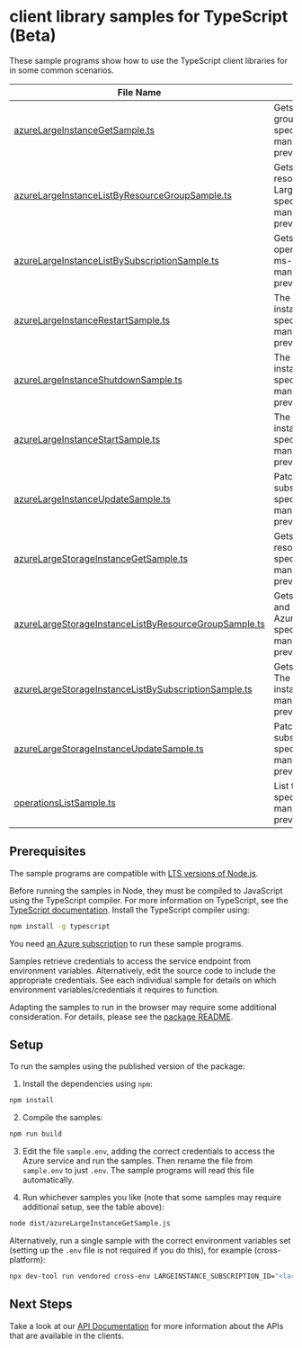 # client library samples for TypeScript (Beta)

These sample programs show how to use the TypeScript client libraries for in some common scenarios.

| **File Name**                                                                                               | **Description**                                                                                                                                                                                                                                                                                                                                                      |
| ----------------------------------------------------------------------------------------------------------- | -------------------------------------------------------------------------------------------------------------------------------------------------------------------------------------------------------------------------------------------------------------------------------------------------------------------------------------------------------------------- |
| [azureLargeInstanceGetSample.ts][azurelargeinstancegetsample]                                               | Gets an Azure Large Instance for the specified subscription, resource group, and instance name. x-ms-original-file: specification/azurelargeinstance/resource-manager/Microsoft.AzureLargeInstance/preview/2023-07-20-preview/examples/AzureLargeInstance_Get.json                                                                                                   |
| [azureLargeInstanceListByResourceGroupSample.ts][azurelargeinstancelistbyresourcegroupsample]               | Gets a list of Azure Large Instances in the specified subscription and resource group. The operations returns various properties of each Azure Large Instance. x-ms-original-file: specification/azurelargeinstance/resource-manager/Microsoft.AzureLargeInstance/preview/2023-07-20-preview/examples/AzureLargeInstance_ListByResourceGroup.json                    |
| [azureLargeInstanceListBySubscriptionSample.ts][azurelargeinstancelistbysubscriptionsample]                 | Gets a list of Azure Large Instances in the specified subscription. The operations returns various properties of each Azure Large Instance. x-ms-original-file: specification/azurelargeinstance/resource-manager/Microsoft.AzureLargeInstance/preview/2023-07-20-preview/examples/AzureLargeInstance_ListBySubscription.json                                        |
| [azureLargeInstanceRestartSample.ts][azurelargeinstancerestartsample]                                       | The operation to restart an Azure Large Instance (only for compute instances) x-ms-original-file: specification/azurelargeinstance/resource-manager/Microsoft.AzureLargeInstance/preview/2023-07-20-preview/examples/AzureLargeInstance_Restart.json                                                                                                                 |
| [azureLargeInstanceShutdownSample.ts][azurelargeinstanceshutdownsample]                                     | The operation to shutdown an Azure Large Instance (only for compute instances) x-ms-original-file: specification/azurelargeinstance/resource-manager/Microsoft.AzureLargeInstance/preview/2023-07-20-preview/examples/AzureLargeInstance_Shutdown.json                                                                                                               |
| [azureLargeInstanceStartSample.ts][azurelargeinstancestartsample]                                           | The operation to start an Azure Large Instance (only for compute instances) x-ms-original-file: specification/azurelargeinstance/resource-manager/Microsoft.AzureLargeInstance/preview/2023-07-20-preview/examples/AzureLargeInstance_Start.json                                                                                                                     |
| [azureLargeInstanceUpdateSample.ts][azurelargeinstanceupdatesample]                                         | Patches the Tags field of an Azure Large Instance for the specified subscription, resource group, and instance name. x-ms-original-file: specification/azurelargeinstance/resource-manager/Microsoft.AzureLargeInstance/preview/2023-07-20-preview/examples/AzureLargeInstance_PatchTags_Delete.json                                                                 |
| [azureLargeStorageInstanceGetSample.ts][azurelargestorageinstancegetsample]                                 | Gets an Azure Large Storage instance for the specified subscription, resource group, and instance name. x-ms-original-file: specification/azurelargeinstance/resource-manager/Microsoft.AzureLargeInstance/preview/2023-07-20-preview/examples/AzureLargeStorageInstance_Get.json                                                                                    |
| [azureLargeStorageInstanceListByResourceGroupSample.ts][azurelargestorageinstancelistbyresourcegroupsample] | Gets a list of AzureLargeStorageInstances in the specified subscription and resource group. The operations returns various properties of each Azure LargeStorage instance. x-ms-original-file: specification/azurelargeinstance/resource-manager/Microsoft.AzureLargeInstance/preview/2023-07-20-preview/examples/AzureLargeStorageInstance_ListByResourceGroup.json |
| [azureLargeStorageInstanceListBySubscriptionSample.ts][azurelargestorageinstancelistbysubscriptionsample]   | Gets a list of AzureLargeStorageInstances in the specified subscription. The operations returns various properties of each Azure LargeStorage instance. x-ms-original-file: specification/azurelargeinstance/resource-manager/Microsoft.AzureLargeInstance/preview/2023-07-20-preview/examples/AzureLargeStorageInstance_ListBySubscription.json                     |
| [azureLargeStorageInstanceUpdateSample.ts][azurelargestorageinstanceupdatesample]                           | Patches the Tags field of a Azure Large Storage Instance for the specified subscription, resource group, and instance name. x-ms-original-file: specification/azurelargeinstance/resource-manager/Microsoft.AzureLargeInstance/preview/2023-07-20-preview/examples/AzureLargeStorageInstance_PatchTags_Delete.json                                                   |
| [operationsListSample.ts][operationslistsample]                                                             | List the operations for the provider x-ms-original-file: specification/azurelargeinstance/resource-manager/Microsoft.AzureLargeInstance/preview/2023-07-20-preview/examples/AzureLargeInstanceOperations_List.json                                                                                                                                                   |

## Prerequisites

The sample programs are compatible with [LTS versions of Node.js](https://github.com/nodejs/release#release-schedule).

Before running the samples in Node, they must be compiled to JavaScript using the TypeScript compiler. For more information on TypeScript, see the [TypeScript documentation][typescript]. Install the TypeScript compiler using:

```bash
npm install -g typescript
```

You need [an Azure subscription][freesub] to run these sample programs.

Samples retrieve credentials to access the service endpoint from environment variables. Alternatively, edit the source code to include the appropriate credentials. See each individual sample for details on which environment variables/credentials it requires to function.

Adapting the samples to run in the browser may require some additional consideration. For details, please see the [package README][package].

## Setup

To run the samples using the published version of the package:

1. Install the dependencies using `npm`:

```bash
npm install
```

2. Compile the samples:

```bash
npm run build
```

3. Edit the file `sample.env`, adding the correct credentials to access the Azure service and run the samples. Then rename the file from `sample.env` to just `.env`. The sample programs will read this file automatically.

4. Run whichever samples you like (note that some samples may require additional setup, see the table above):

```bash
node dist/azureLargeInstanceGetSample.js
```

Alternatively, run a single sample with the correct environment variables set (setting up the `.env` file is not required if you do this), for example (cross-platform):

```bash
npx dev-tool run vendored cross-env LARGEINSTANCE_SUBSCRIPTION_ID="<largeinstance subscription id>" LARGEINSTANCE_RESOURCE_GROUP="<largeinstance resource group>" node dist/azureLargeInstanceGetSample.js
```

## Next Steps

Take a look at our [API Documentation][apiref] for more information about the APIs that are available in the clients.

[azurelargeinstancegetsample]: https://github.com/Azure/azure-sdk-for-js/blob/main/sdk/largeinstance/arm-largeinstance/samples/v1-beta/typescript/src/azureLargeInstanceGetSample.ts
[azurelargeinstancelistbyresourcegroupsample]: https://github.com/Azure/azure-sdk-for-js/blob/main/sdk/largeinstance/arm-largeinstance/samples/v1-beta/typescript/src/azureLargeInstanceListByResourceGroupSample.ts
[azurelargeinstancelistbysubscriptionsample]: https://github.com/Azure/azure-sdk-for-js/blob/main/sdk/largeinstance/arm-largeinstance/samples/v1-beta/typescript/src/azureLargeInstanceListBySubscriptionSample.ts
[azurelargeinstancerestartsample]: https://github.com/Azure/azure-sdk-for-js/blob/main/sdk/largeinstance/arm-largeinstance/samples/v1-beta/typescript/src/azureLargeInstanceRestartSample.ts
[azurelargeinstanceshutdownsample]: https://github.com/Azure/azure-sdk-for-js/blob/main/sdk/largeinstance/arm-largeinstance/samples/v1-beta/typescript/src/azureLargeInstanceShutdownSample.ts
[azurelargeinstancestartsample]: https://github.com/Azure/azure-sdk-for-js/blob/main/sdk/largeinstance/arm-largeinstance/samples/v1-beta/typescript/src/azureLargeInstanceStartSample.ts
[azurelargeinstanceupdatesample]: https://github.com/Azure/azure-sdk-for-js/blob/main/sdk/largeinstance/arm-largeinstance/samples/v1-beta/typescript/src/azureLargeInstanceUpdateSample.ts
[azurelargestorageinstancegetsample]: https://github.com/Azure/azure-sdk-for-js/blob/main/sdk/largeinstance/arm-largeinstance/samples/v1-beta/typescript/src/azureLargeStorageInstanceGetSample.ts
[azurelargestorageinstancelistbyresourcegroupsample]: https://github.com/Azure/azure-sdk-for-js/blob/main/sdk/largeinstance/arm-largeinstance/samples/v1-beta/typescript/src/azureLargeStorageInstanceListByResourceGroupSample.ts
[azurelargestorageinstancelistbysubscriptionsample]: https://github.com/Azure/azure-sdk-for-js/blob/main/sdk/largeinstance/arm-largeinstance/samples/v1-beta/typescript/src/azureLargeStorageInstanceListBySubscriptionSample.ts
[azurelargestorageinstanceupdatesample]: https://github.com/Azure/azure-sdk-for-js/blob/main/sdk/largeinstance/arm-largeinstance/samples/v1-beta/typescript/src/azureLargeStorageInstanceUpdateSample.ts
[operationslistsample]: https://github.com/Azure/azure-sdk-for-js/blob/main/sdk/largeinstance/arm-largeinstance/samples/v1-beta/typescript/src/operationsListSample.ts
[apiref]: https://docs.microsoft.com/javascript/api/@azure/arm-largeinstance?view=azure-node-preview
[freesub]: https://azure.microsoft.com/free/
[package]: https://github.com/Azure/azure-sdk-for-js/tree/main/sdk/largeinstance/arm-largeinstance/README.md
[typescript]: https://www.typescriptlang.org/docs/home.html
